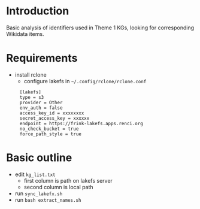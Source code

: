 # Introduction

Basic analysis of identifiers used in Theme 1 KGs, looking for corresponding Wikidata items.


# Requirements
* install rclone
    * configure lakefs in `~/.config/rclone/rclone.conf`
```
     [lakefs]
     type = s3
     provider = Other
     env_auth = false
     access_key_id = xxxxxxxx
     secret_access_key = xxxxxx
     endpoint = https://frink-lakefs.apps.renci.org
     no_check_bucket = true
     force_path_style = true
```

# Basic outline

* edit `kg_list.txt`
    * first column is path on lakefs server
    * second column is local path
* run `sync_lakefx.sh`
* run `bash extract_names.sh`
